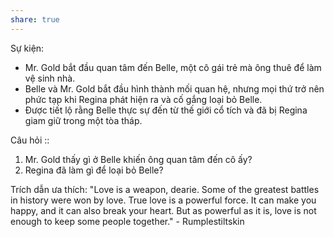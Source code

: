 ```yaml
---
share: true
---
```

Sự kiện:

-   Mr. Gold bắt đầu quan tâm đến Belle, một cô gái trẻ mà ông thuê để làm vệ sinh nhà.
-   Belle và Mr. Gold bắt đầu hình thành mối quan hệ, nhưng mọi thứ trở nên phức tạp khi Regina phát hiện ra và cố gắng loại bỏ Belle.
-   Được tiết lộ rằng Belle thực sự đến từ thế giới cổ tích và đã bị Regina giam giữ trong một tòa tháp.

Câu hỏi :: 

1.  Mr. Gold thấy gì ở Belle khiến ông quan tâm đến cô ấy?
2.  Regina đã làm gì để loại bỏ Belle?

Trích dẫn ưa thích: "Love is a weapon, dearie. Some of the greatest battles in history were won by love. True love is a powerful force. It can make you happy, and it can also break your heart. But as powerful as it is, love is not enough to keep some people together." - Rumplestiltskin